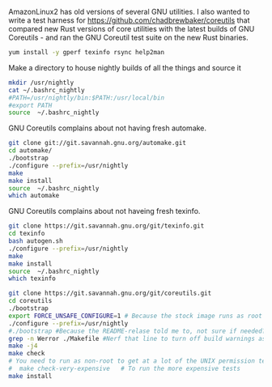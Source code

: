 AmazonLinux2 has old versions of several GNU utilities. I also wanted to write a test harness for https://github.com/chadbrewbaker/coreutils that compared new Rust versions of core utilities with the latest builds of GNU Coreutils - and ran the GNU Coreutil test suite on the new Rust binaries.

```bash
yum install -y gperf texinfo rsync help2man
```

Make a directory to house nightly builds of all the things and source it
```bash
mkdir /usr/nightly
cat ~/.bashrc_nightly
#PATH=/usr/nightly/bin:$PATH:/usr/local/bin
#export PATH
source  ~/.bashrc_nightly
```

GNU Coreutils complains about not having fresh automake.
```bash
git clone git://git.savannah.gnu.org/automake.git
cd automake/
./bootstrap
./configure --prefix=/usr/nightly
make
make install
source  ~/.bashrc_nightly
which automake
```

GNU Coreutils complains about not haveing fresh texinfo.
```bash
git clone https://git.savannah.gnu.org/git/texinfo.git
cd texinfo
bash autogen.sh
./configure --prefix=/usr/nightly
make
make install
source  ~/.bashrc_nightly
which texinfo
```

```bash 
git clone https://git.savannah.gnu.org/git/coreutils.git
cd coreutils
./bootstrap
export FORCE_UNSAFE_CONFIGURE=1 # Because the stock image runs as root
./configure --prefix=/usr/nightly
#./bootstrap #Because the README-relase told me to, not sure if needed?
grep -n Werror ./Makefile #Nerf that line to turn off build warnings as errors
make -j4
make check
# You need to run as non-root to get at a lot of the UNIX permission tests
#  make check-very-expensive   # To run the more expensive tests
make install
```







